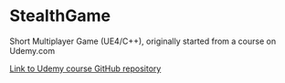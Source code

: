# StealthGame
Short Multiplayer Game (UE4/C++), originally started from a course on Udemy.com 

[Link to Udemy course GitHub repository](https://github.com/tomlooman/StealthGameUdemy)
